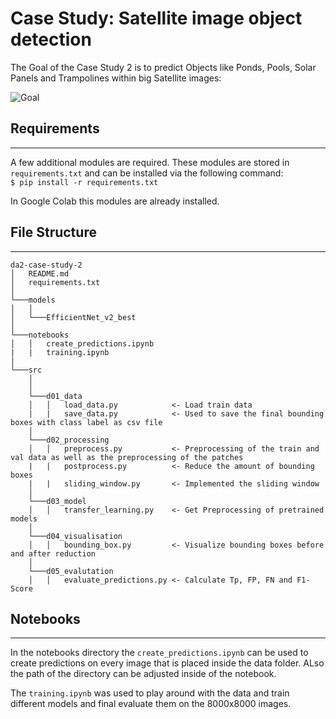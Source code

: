 # Case Study: Satellite image object detection

The Goal of the Case Study 2 is to predict Objects like Ponds, Pools, Solar Panels and Trampolines within big Satellite images:

![Goal](goal.png)

## Requirements
---
A few additional modules are required. These modules are stored in `requirements.txt` and can be installed via the following command:  
`$ pip install -r requirements.txt`

In Google Colab this modules are already installed.

## File Structure
---
```
da2-case-study-2
│   README.md
│   requirements.txt
│
└───models
│   │
│   └───EfficientNet_v2_best
│
└───notebooks
│   │   create_predictions.ipynb
|   |   training.ipynb
│
└───src
    │
    │
    └───d01_data
    │   │   load_data.py            <- Load train data
    |   |   save_data.py            <- Used to save the final bounding boxes with class label as csv file
    │
    └───d02_processing
    │   │   preprocess.py           <- Preprocessing of the train and val data as well as the preprocessing of the patches
    |   |   postprocess.py          <- Reduce the amount of bounding boxes
    |   |   sliding_window.py       <- Implemented the sliding window
    │
    └───d03_model
    │   │   transfer_learning.py    <- Get Preprocessing of pretrained models
    │
    └───d04_visualisation
    │   │   bounding_box.py         <- Visualize bounding boxes before and after reduction
    │
    └───d05_evalutation
    │   │   evaluate_predictions.py <- Calculate Tp, FP, FN and F1-Score 
```

## Notebooks
---

In the notebooks directory the `create_predictions.ipynb` can be used to create predictions on every image that is placed inside the data folder. ALso the path of the directory can be adjusted inside of the notebook.

The `training.ipynb` was used to play around with the data and train different models and final evaluate them on the 8000x8000 images.
